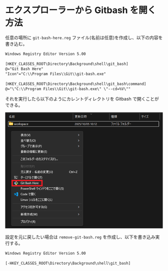 # エクスプローラーから Gitbash を開く方法

任意の場所に `git-bash-here.reg` ファイル(名前は任意)を作成し、以下の内容を書き込む。

```reg
Windows Registry Editor Version 5.00

[HKEY_CLASSES_ROOT\Directory\Background\shell\git_bash]
@="Git Bash Here"
"Icon"="C:\\Program Files\\Git\\git-bash.exe"

[HKEY_CLASSES_ROOT\Directory\Background\shell\git_bash\command]
@="\"C:\\Program Files\\Git\\git-bash.exe\" \"--cd=%V\""
```

それを実行したら以下のようにカレントディレクトリを Gitbash で開くことができる。

![alt text](images/gitbash-01.png)

設定を元に戻したい場合は `remove-git-bash.reg` を作成し、以下を書き込み実行する。

```
Windows Registry Editor Version 5.00

[-HKEY_CLASSES_ROOT\Directory\Background\shell\git_bash]
```
